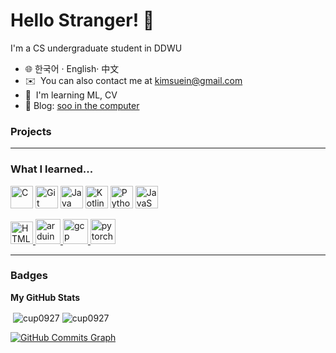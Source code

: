 Hello Stranger! 👋  
==========================
I'm a CS undergraduate student in DDWU

* 🌐 한국어 · English· 中文 
* ✉️  You can also contact me at [kimsuein@gmail.com](mailto:kimsuein@gmail.com)
* 🧠  I'm learning ML, CV
* 🔗 Blog: [soo in the computer](https://)

### Projects



------------------------------------

### What I learned...

<p align="left">
<a href="https://docs.microsoft.com/en-us/cpp/?view=msvc-170" target="_blank" rel="noreferrer"><img src="https://raw.githubusercontent.com/danielcranney/readme-generator/main/public/icons/skills/c-colored.svg" width="36" height="36" alt="C" /></a>
<a href="https://git-scm.com/" target="_blank" rel="noreferrer"><img src="https://raw.githubusercontent.com/danielcranney/readme-generator/main/public/icons/skills/git-colored.svg" width="36" height="36" alt="Git" /></a>
<a href="https://www.oracle.com/java/" target="_blank" rel="noreferrer"><img src="https://raw.githubusercontent.com/danielcranney/readme-generator/main/public/icons/skills/java-colored.svg" width="36" height="36" alt="Java" /></a>
<a href="https://kotlinlang.org/" target="_blank" rel="noreferrer"><img src="https://raw.githubusercontent.com/danielcranney/readme-generator/main/public/icons/skills/kotlin-colored.svg" width="36" height="36" alt="Kotlin" /></a>
<a href="https://www.python.org/" target="_blank" rel="noreferrer"><img src="https://raw.githubusercontent.com/danielcranney/readme-generator/main/public/icons/skills/python-colored.svg" width="36" height="36" alt="Python" /></a>
<a href="https://developer.mozilla.org/en-US/docs/Web/JavaScript" target="_blank" rel="noreferrer"><img src="https://raw.githubusercontent.com/danielcranney/readme-generator/main/public/icons/skills/javascript-colored.svg" width="36" height="36" alt="JavaScript" /></a>
<p align="left"> <a href="https://developer.mozilla.org/en-US/docs/Glossary/HTML5" target="_blank" rel="noreferrer"><img src="https://raw.githubusercontent.com/danielcranney/readme-generator/main/public/icons/skills/html5-colored.svg" width="36" height="36" alt="HTML5" /></a><a href="https://www.arduino.cc/" target="_blank" rel="noreferrer"> <img src="https://cdn.worldvectorlogo.com/logos/arduino-1.svg" alt="arduino" width="40" height="40"/> </a> <a href="https://cloud.google.com" target="_blank" rel="noreferrer"> <img src="https://www.vectorlogo.zone/logos/google_cloud/google_cloud-icon.svg" alt="gcp" width="40" height="40"/> </a> <a href="https://pytorch.org/" target="_blank" rel="noreferrer"> <img src="https://www.vectorlogo.zone/logos/pytorch/pytorch-icon.svg" alt="pytorch" width="40" height="40"/> </a> </p>
</p>

------------------------------------

### Badges

<b>My GitHub Stats</b>

<p>&nbsp;<img align="center" src="https://github-readme-stats.vercel.app/api?username=cup0927&show_icons=true&locale=en" alt="cup0927" />    <img align="center" src="https://github-readme-streak-stats.herokuapp.com/?user=cup0927&" alt="cup0927" /></p>

<a href="http://www.github.com/cup0927"><img src="https://github-readme-activity-graph.cyclic.app/graph?username=cup0927&bg_color=ffffff&color=1c1917&line=08B200&point=1c1917&area_color=08B200&area=true&hide_border=true&custom_title=GitHub%20Commits%20Graph" alt="GitHub Commits Graph" /></a>
